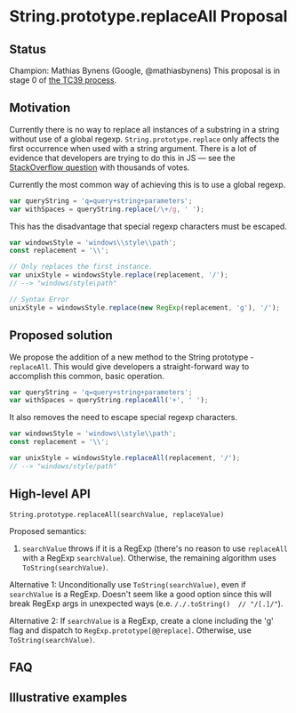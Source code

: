 # String.prototype.replaceAll Proposal

## Status

Champion: Mathias Bynens (Google, @mathiasbynens)
This proposal is in stage 0 of [the TC39 process](https://tc39.github.io/process-document/).


## Motivation

Currently there is no way to replace all instances of a substring in a string without use of a global regexp.
`String.prototype.replace` only affects the first occurrence when used with a string argument. There is a lot of evidence that developers are trying to do this in JS — see the [StackOverflow question](https://stackoverflow.com/questions/1144783/how-to-replace-all-occurrences-of-a-string-in-javascript) with thousands of votes.

Currently the most common way of achieving this is to use a global regexp.

```js
var queryString = 'q=query+string+parameters';
var withSpaces = queryString.replace(/\+/g, ' ');
```

This has the disadvantage that special regexp characters must be escaped.

```js
var windowsStyle = 'windows\\style\\path';
const replacement = '\\';

// Only replaces the first instance.
var unixStyle = windowsStyle.replace(replacement, '/');
// --> "windows/style\path"

// Syntax Error
unixStyle = windowsStyle.replace(new RegExp(replacement, 'g'), '/');
```

## Proposed solution

We propose the addition of a new method to the String prototype - `replaceAll`. This would give developers a straight-forward way to accomplish this common, basic operation.

```js
var queryString = 'q=query+string+parameters';
var withSpaces = queryString.replaceAll('+', ' ');
```

It also removes the need to escape special regexp characters.

```js
var windowsStyle = 'windows\\style\\path';
const replacement = '\\';

var unixStyle = windowsStyle.replaceAll(replacement, '/');
// --> "windows/style/path"
```

## High-level API

`String.prototype.replaceAll(searchValue, replaceValue)`

Proposed semantics:

1. `searchValue` throws if it is a RegExp (there's no reason to use `replaceAll` with a RegExp `searchValue`). Otherwise, the remaining algorithm uses `ToString(searchValue)`.

Alternative 1: Unconditionally use `ToString(searchValue)`, even if `searchValue` is a RegExp. Doesn't seem like a good option since this will break RegExp args in unexpected ways (e.e. `/./.toString()  // "/[.]/"`).

Alternative 2: If `searchValue` is a RegExp, create a clone including the 'g' flag and dispatch to `RegExp.prototype[@@replace]`. Otherwise, use `ToString(searchValue)`.

## FAQ

## Illustrative examples

